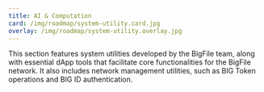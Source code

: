 ```yaml
---
title: AI & Computation
card: /img/roadmap/system-utility.card.jpg
overlay: /img/roadmap/system-utility.overlay.jpg
---
```


This section features system utilities developed by the BigFile team, along with essential dApp tools that facilitate core functionalities for the BigFile network. It also includes network management utilities, such as BIG Token operations and BIG ID authentication.
